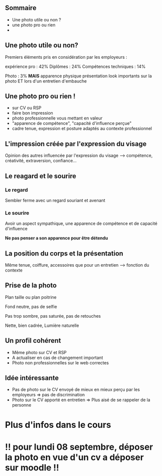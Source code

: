 ## Sommaire
- Une photo utile ou non ?
- une photo pro ou rien
- 

## Une photo utile ou non? 

Premiers éléments pris en considération par les employeurs :

expérience pro : 42%
Diplômes : 24%
Compétences techniques : 14%

Photo : 3%
**MAIS** apparence physique présentation look importants sur la photo ET lors d'un entretien d'embauche

## Une photo pro ou rien !

- sur CV ou RSP
- faire bon impression
- photo professionnelle vous mettant en valeur
- "apparence de compétence", "capacité d'influence perçue"
- cadre tenue, expression et posture adaptés au contexte professionnel

## L'impression créée par l'expression du visage

Opinion des autres influencée par l'expression du visage
--> compétence, créativité, extraversion, confiance… 

## Le reagard et le sourire

### Le regard
Sembler ferme
avec un regard souriant et avenant
### Le sourire
Avoir un aspect sympathique, une apparence de compétence et de capacité d'influence

**Ne pas penser a son apparence pour être détendu**

## La position du corps et la présentation

Même tenue, coiffure, accessoires que pour un entretien
--> fonction du contexte

## Prise de la photo

Plan taille ou plan poitrine

Fond neutre, pas de selfie

Pas trop sombre, pas saturée, pas de retouches

Nette, bien cadrée, Lumière naturelle

## Un profil cohérent

- Même photo sur CV et RSP
- A actualiser en cas de changement important
- Photo non professionnelles sur le web correctes

## Idée intéressante

- Pas de photo sur le CV envoyé de mieux en mieux perçu par les employeurs
	=> pas de discrimination
- Photo sur le CV apporté en entretien
	=> Plus aisé de se rappeler de la personne

# Plus d'infos dans le cours

# !! pour lundi 08 septembre, déposer la photo en vue d'un cv a déposer sur moodle !!





